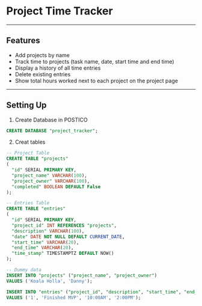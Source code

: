 # Project Time Tracker
---

## Features

- Add projects by name
- Track time to projects (task name, date, start time and end time)
- Display a history of all time entries
- Delete existing entries
- Show total hours worked next to each project on the project page

---

## Setting Up

1. Create Database in POSTICO

```sql
CREATE DATABASE "project_tracker";
```

2. Creat tables

```sql
-- Project Table
CREATE TABLE "projects"
(
  "id" SERIAL PRIMARY KEY,
  "project_name" VARCHAR(100),
  "project_owner" VARCHAR(100),
  "completed" BOOLEAN DEFAULT False
);

-- Entries Table
CREATE TABLE "entries"
(
  "id" SERIAL PRIMARY KEY,
  "project_id" INT REFERENCES "projects",
  "description" VARCHAR(100),
  "date" DATE NOT NULL DEFAULT CURRENT_DATE,
  "start_time" VARCHAR(20),
  "end_time" VARCHAR(20),
  "time_stamp" TIMESTAMPTZ DEFAULT NOW()
);

-- Dummy data
INSERT INTO "projects" ("project_name", "project_owner")
VALUES ('Koala Holla', 'Danny');

INSERT INTO "entries" ("project_id", "description", "start_time", "end_time")
VALUES ('1', 'Finished MVP', '10:00AM', '2:00PM');